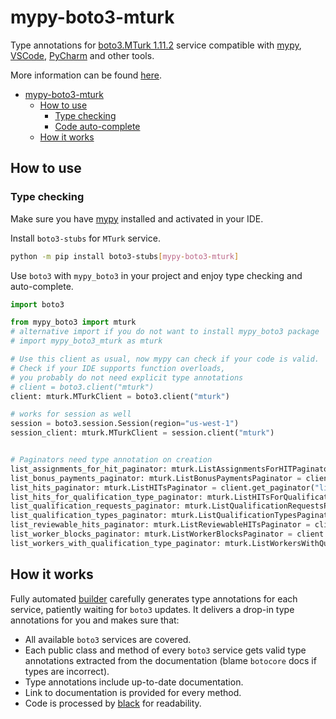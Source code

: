 # mypy-boto3-mturk

Type annotations for
[boto3.MTurk 1.11.2](https://boto3.amazonaws.com/v1/documentation/api/1.11.2/reference/services/mturk.html#MTurk) service
compatible with [mypy](https://github.com/python/mypy), [VSCode](https://code.visualstudio.com/),
[PyCharm](https://www.jetbrains.com/pycharm/) and other tools.

More information can be found [here](https://vemel.github.io/mypy_boto3/).

- [mypy-boto3-mturk](#mypy-boto3-mturk)
  - [How to use](#how-to-use)
    - [Type checking](#type-checking)
    - [Code auto-complete](#code-auto-complete)
  - [How it works](#how-it-works)

## How to use

### Type checking

Make sure you have [mypy](https://github.com/python/mypy) installed and activated in your IDE.

Install `boto3-stubs` for `MTurk` service.

```bash
python -m pip install boto3-stubs[mypy-boto3-mturk]
```

Use `boto3` with `mypy_boto3` in your project and enjoy type checking and auto-complete.

```python
import boto3

from mypy_boto3 import mturk
# alternative import if you do not want to install mypy_boto3 package
# import mypy_boto3_mturk as mturk

# Use this client as usual, now mypy can check if your code is valid.
# Check if your IDE supports function overloads,
# you probably do not need explicit type annotations
# client = boto3.client("mturk")
client: mturk.MTurkClient = boto3.client("mturk")

# works for session as well
session = boto3.session.Session(region="us-west-1")
session_client: mturk.MTurkClient = session.client("mturk")


# Paginators need type annotation on creation
list_assignments_for_hit_paginator: mturk.ListAssignmentsForHITPaginator = client.get_paginator("list_assignments_for_hit")
list_bonus_payments_paginator: mturk.ListBonusPaymentsPaginator = client.get_paginator("list_bonus_payments")
list_hits_paginator: mturk.ListHITsPaginator = client.get_paginator("list_hits")
list_hits_for_qualification_type_paginator: mturk.ListHITsForQualificationTypePaginator = client.get_paginator("list_hits_for_qualification_type")
list_qualification_requests_paginator: mturk.ListQualificationRequestsPaginator = client.get_paginator("list_qualification_requests")
list_qualification_types_paginator: mturk.ListQualificationTypesPaginator = client.get_paginator("list_qualification_types")
list_reviewable_hits_paginator: mturk.ListReviewableHITsPaginator = client.get_paginator("list_reviewable_hits")
list_worker_blocks_paginator: mturk.ListWorkerBlocksPaginator = client.get_paginator("list_worker_blocks")
list_workers_with_qualification_type_paginator: mturk.ListWorkersWithQualificationTypePaginator = client.get_paginator("list_workers_with_qualification_type")
```

## How it works

Fully automated [builder](https://github.com/vemel/mypy_boto3) carefully generates
type annotations for each service, patiently waiting for `boto3` updates. It delivers
a drop-in type annotations for you and makes sure that:

- All available `boto3` services are covered.
- Each public class and method of every `boto3` service gets valid type annotations
  extracted from the documentation (blame `botocore` docs if types are incorrect).
- Type annotations include up-to-date documentation.
- Link to documentation is provided for every method.
- Code is processed by [black](https://github.com/psf/black) for readability.